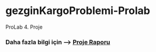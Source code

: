 # gezginKargoProblemi-Prolab
ProLab 4. Proje
### Daha fazla bilgi için --> [Proje Raporu](https://github.com/mustafayigit34/gezginKargoProblemi-Prolab/blob/main/Rapor.pdf)
